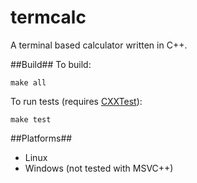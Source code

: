 # termcalc
A terminal based calculator written in C++.

##Build##
To build:
```
make all
```
To run tests (requires [CXXTest](http://cxxtest.com/)):
```
make test
```

##Platforms##
* Linux
* Windows (not tested with MSVC++)

